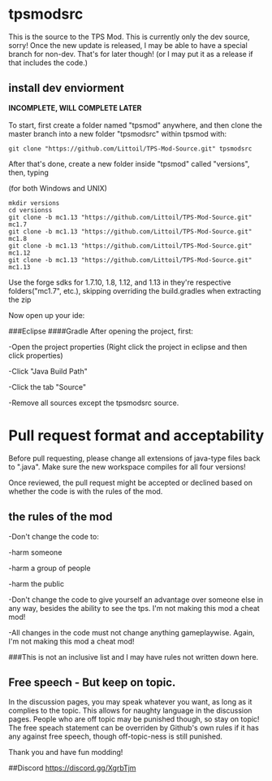 # tpsmodsrc
This is the source to the TPS Mod. This is currently only the dev source, sorry! Once the new update is released, I may 
be able to have a special branch for non-dev. That's for later though! (or I may put it as a release if that includes
 the code.)

## install dev enviorment
**INCOMPLETE, WILL COMPLETE LATER**<br><br>
To start, first create a folder named "tpsmod" anywhere, and then clone the master branch into a new folder "tpsmodsrc" within tpsmod with:

    git clone "https://github.com/Littoil/TPS-Mod-Source.git" tpsmodsrc

After that's done, create a new folder inside "tpsmod" called "versions", then, typing

(for both Windows and UNIX)
    
    mkdir versions
    cd versionss
    git clone -b mc1.13 "https://github.com/Littoil/TPS-Mod-Source.git" mc1.7
    git clone -b mc1.13 "https://github.com/Littoil/TPS-Mod-Source.git" mc1.8
    git clone -b mc1.13 "https://github.com/Littoil/TPS-Mod-Source.git" mc1.12
    git clone -b mc1.13 "https://github.com/Littoil/TPS-Mod-Source.git" mc1.13

Use the forge sdks for 1.7.10, 1.8, 1.12, and 1.13 in they're respective folders("mc1.7", etc.), skipping overriding the build.gradles when extracting the zip

Now open up your ide:

###Eclipse
####Gradle
After opening the project, first:
 
-Open the project properties (Right click the project in eclipse and then click properties)

-Click "Java Build Path"

-Click the tab "Source"

-Remove all sources except the tpsmodsrc source.



# Pull request format and acceptability
Before pull requesting, please change all extensions of java-type files back to ".java". Make sure the new workspace compiles for all four versions!

Once reviewed, the pull request might be accepted or declined based on whether the code is with the rules of the mod.
## the rules of the mod
-Don't change the code to:

-harm someone

-harm a group of people

-harm the public
	
-Don't change the code to give yourself an advantage over someone else in any way, besides the ability to see the tps. I'm not making this mod a cheat mod!

-All changes in the code must not change anything gameplaywise. Again, I'm not making this mod a cheat mod!

###This is not an inclusive list and I may have rules not written down here.

## Free speech - But keep on topic.
In the discussion pages, you may speak whatever you want, as long as it complies to the topic. This allows for naughty language in the discussion pages. People who are off topic may be punished though, so stay on topic!
The free speach statement can be overriden by Github's own rules if it has any against free speech, though off-topic-ness is still punished.

Thank you and have fun modding!

##Discord
https://discord.gg/XgrbTjm
